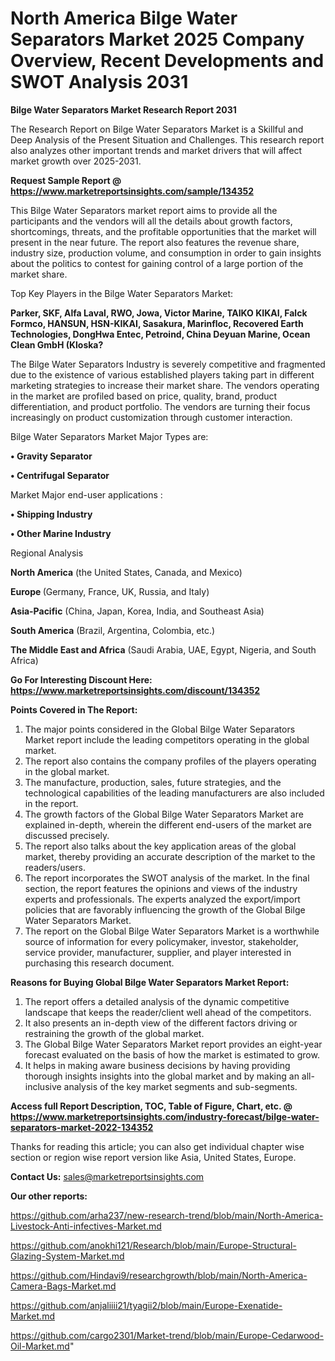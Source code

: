 # North America Bilge Water Separators Market 2025 Company Overview, Recent Developments and SWOT Analysis 2031

<strong>Bilge Water Separators Market Research Report 2031</strong>

The Research Report on Bilge Water Separators Market is a Skillful and Deep Analysis of the Present Situation and Challenges. This research report also analyzes other important trends and market drivers that will affect market growth over 2025-2031.

<strong>Request Sample Report @ <a href=https://www.marketreportsinsights.com/sample/134352>https://www.marketreportsinsights.com/sample/134352</a></strong>

This Bilge Water Separators market report aims to provide all the participants and the vendors will all the details about growth factors, shortcomings, threats, and the profitable opportunities that the market will present in the near future. The report also features the revenue share, industry size, production volume, and consumption in order to gain insights about the politics to contest for gaining control of a large portion of the market share.

Top Key Players in the Bilge Water Separators Market:

<strong>Parker, SKF, Alfa Laval, RWO, Jowa, Victor Marine, TAIKO KIKAI, Falck Formco, HANSUN, HSN-KIKAI, Sasakura, Marinfloc, Recovered Earth Technologies, DongHwa Entec, Petroind, China Deyuan Marine, Ocean Clean GmbH (Kloska?</strong>

The Bilge Water Separators Industry is severely competitive and fragmented due to the existence of various established players taking part in different marketing strategies to increase their market share. The vendors operating in the market are profiled based on price, quality, brand, product differentiation, and product portfolio. The vendors are turning their focus increasingly on product customization through customer interaction.

Bilge Water Separators Market Major Types are:

<strong>• Gravity Separator

• Centrifugal Separator</strong>

Market Major end-user applications :

<strong>• Shipping Industry

• Other Marine Industry</strong>

Regional Analysis

</u><strong><b>North America</b></strong> (the United States, Canada, and Mexico)

<strong><b>Europe </b></strong>(Germany, France, UK, Russia, and Italy)

<strong><b>Asia-Pacific</b></strong> (China, Japan, Korea, India, and Southeast Asia)

<strong><b>South America</b></strong> (Brazil, Argentina, Colombia, etc.)

<strong><b>The Middle East and Africa</b></strong> (Saudi Arabia, UAE, Egypt, Nigeria, and South Africa)

<strong>Go For Interesting Discount Here: <a href=https://www.marketreportsinsights.com/discount/134352>https://www.marketreportsinsights.com/discount/134352</a></strong>

<strong>Points Covered in The Report:</strong>
<ol>
  <li>The major points considered in the Global Bilge Water Separators Market report include the leading competitors operating in the global market.</li>
  <li>The report also contains the company profiles of the players operating in the global market.</li>
  <li>The manufacture, production, sales, future strategies, and the technological capabilities of the leading manufacturers are also included in the report.</li>
  <li>The growth factors of the Global Bilge Water Separators Market are explained in-depth, wherein the different end-users of the market are discussed precisely.</li>
  <li>The report also talks about the key application areas of the global market, thereby providing an accurate description of the market to the readers/users.</li>
  <li>The report incorporates the SWOT analysis of the market. In the final section, the report features the opinions and views of the industry experts and professionals. The experts analyzed the export/import policies that are favorably influencing the growth of the Global Bilge Water Separators Market.</li>
  <li>The report on the Global Bilge Water Separators Market is a worthwhile source of information for every policymaker, investor, stakeholder, service provider, manufacturer, supplier, and player interested in purchasing this research document.</li>
</ol>
<strong>Reasons for Buying Global Bilge Water Separators Market Report:</strong>

<ol>
  <li>The report offers a detailed analysis of the dynamic competitive landscape that keeps the reader/client well ahead of the competitors.</li>
  <li>It also presents an in-depth view of the different factors driving or restraining the growth of the global market.</li>
  <li>The Global Bilge Water Separators Market report provides an eight-year forecast evaluated on the basis of how the market is estimated to grow.</li>
  <li>It helps in making aware business decisions by having providing thorough insights insights into the global market and by making an all-inclusive analysis of the key market segments and sub-segments.</li>
</ol>
<strong>Access full Report Description, TOC, Table of Figure, Chart, etc. @ <a href=https://www.marketreportsinsights.com/industry-forecast/bilge-water-separators-market-2022-134352>https://www.marketreportsinsights.com/industry-forecast/bilge-water-separators-market-2022-134352</a></strong>


Thanks for reading this article; you can also get individual chapter wise section or region wise report version like Asia, United States, Europe.

<strong>Contact Us:</strong>
sales@marketreportsinsights.com

<strong>Our other reports:</strong>

<a href=https://github.com/arha237/new-research-trend/blob/main/North-America-Livestock-Anti-infectives-Market.md>https://github.com/arha237/new-research-trend/blob/main/North-America-Livestock-Anti-infectives-Market.md</a>

<a href=https://github.com/anokhi121/Research/blob/main/Europe-Structural-Glazing-System-Market.md>https://github.com/anokhi121/Research/blob/main/Europe-Structural-Glazing-System-Market.md</a>

<a href=https://github.com/Hindavi9/researchgrowth/blob/main/North-America-Camera-Bags-Market.md>https://github.com/Hindavi9/researchgrowth/blob/main/North-America-Camera-Bags-Market.md</a>

<a href=https://github.com/anjaliiii21/tyagii2/blob/main/Europe-Exenatide-Market.md>https://github.com/anjaliiii21/tyagii2/blob/main/Europe-Exenatide-Market.md</a>

<a href=https://github.com/cargo2301/Market-trend/blob/main/Europe-Cedarwood-Oil-Market.md>https://github.com/cargo2301/Market-trend/blob/main/Europe-Cedarwood-Oil-Market.md</a>"
